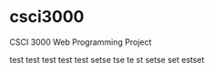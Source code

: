 # csci3000
CSCI 3000 Web Programming Project

test test test test test setse tse te st setse set estset
